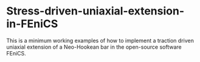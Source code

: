 # Stress-driven-uniaxial-extension-in-FEniCS
This is a minimum working examples of how to implement a traction driven uniaxial extension of a Neo-Hookean bar in the open-source software FEniCS.
